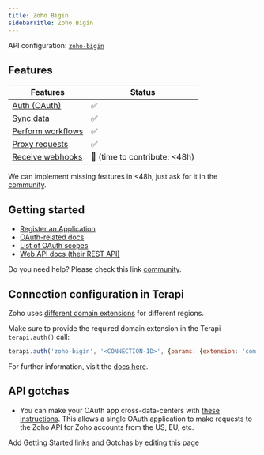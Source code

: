 ```yaml
---
title: Zoho Bigin
sidebarTitle: Zoho Bigin
---
```


API configuration: [`zoho-bigin`](https://terapi.dev/providers.yaml)

## Features

| Features | Status |
| - | - |
| [Auth (OAuth)](/integrate/guides/authorize-an-api) | ✅ |
| [Sync data](/integrate/guides/sync-data-from-an-api) | ✅ |
| [Perform workflows](/integrate/guides/perform-workflows-with-an-api) | ✅ |
| [Proxy requests](/integrate/guides/proxy-requests-to-an-api) | ✅ |
| [Receive webhooks](/integrate/guides/receive-webhooks-from-an-api) | 🚫 (time to contribute: &lt;48h) |

<Tip>We can implement missing features in &lt;48h, just ask for it in the [community](https://terapi.dev/slack).</Tip>

## Getting started

-   [Register an Application](https://accounts.zoho.com/developerconsole)
-   [OAuth-related docs](https://www.bigin.com/developer/docs/apis/v2/oauth-overview.html)
-   [List of OAuth scopes](https://www.bigin.com/developer/docs/apis/v2/scopes.html)
-   [Web API docs (their REST API)](https://www.bigin.com/developer/docs/apis/v2/)

<Tip>Do you need help? Please check this link [community](https://terapi.dev/slack).</Tip>

## Connection configuration in Terapi

Zoho uses [different domain extensions](https://www.bigin.com/developer/docs/apis/multi-dc.html) for different regions.

Make sure to provide the required domain extension in the Terapi `terapi.auth()` call:

```js
terapi.auth('zoho-bigin', '<CONNECTION-ID>', {params: {extension: 'com'}});
```

For further information, visit the [docs here](/integrate/guides/authorize-an-api#apis-requiring-connection-specific-configuration-for-authorization).

## API gotchas
- You can make your OAuth app cross-data-centers with [these instructions](https://www.bigin.com/developer/docs/apis/multi-dc.html). This allows a single OAuth application to make requests to the Zoho API for Zoho accounts from the US, EU, etc.

<Note>Add Getting Started links and Gotchas by [editing this page](https://github.com/terapihq/terapi/tree/master/docs-v2/integrations/all/zoho-bigin.mdx)</Note>
